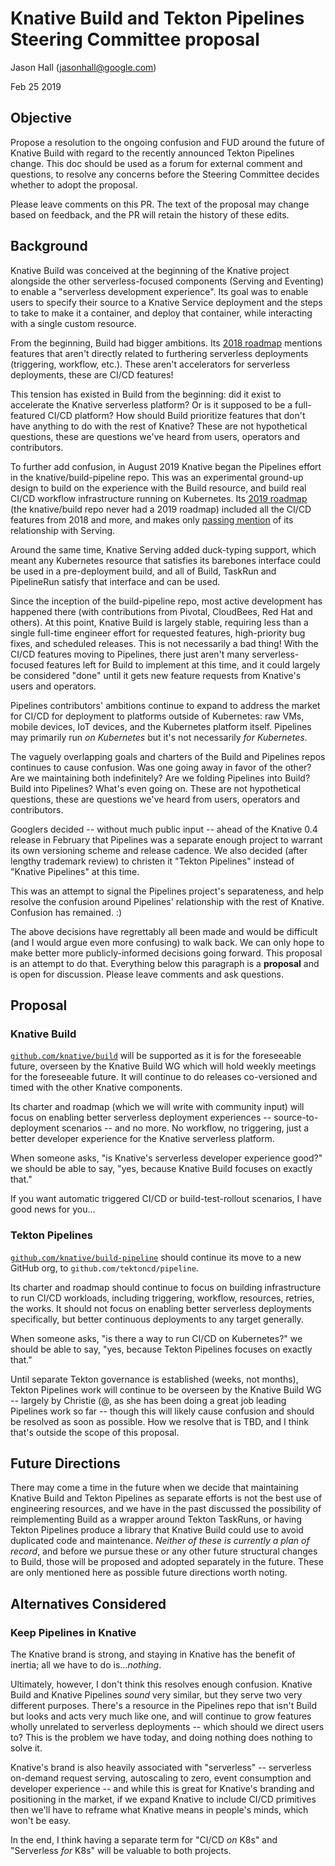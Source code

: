 # Knative Build and Tekton Pipelines Steering Committee proposal

Jason Hall ([jasonhall@google.com](mailto:jasonhall@google.com))

Feb 25 2019

## Objective

Propose a resolution to the ongoing confusion and FUD around the future of Knative Build with regard to the recently announced Tekton Pipelines change. This doc should be used as a forum for external comment and questions, to resolve any concerns before the Steering Committee decides whether to adopt the proposal.

Please leave comments on this PR. The text of the proposal may change based on feedback, and the PR will retain the history of these edits.

## Background

Knative Build was conceived at the beginning of the Knative project alongside the other serverless-focused components (Serving and Eventing) to enable a "serverless development experience". Its goal was to enable users to specify their source to a Knative Service deployment and the steps to take to make it a container, and deploy that container, while interacting with a single custom resource.

From the beginning, Build had bigger ambitions. Its [2018 roadmap](https://github.com/knative/build/blob/master/roadmap-2018.md) mentions features that aren't directly related to furthering serverless deployments (triggering, workflow, etc.). These aren't accelerators for serverless deployments, these are CI/CD features!

This tension has existed in Build from the beginning: did it exist to accelerate the Knative serverless platform? Or is it supposed to be a full-featured CI/CD platform? How should Build prioritize features that don't have anything to do with the rest of Knative? These are not hypothetical questions, these are questions we've heard from users, operators and contributors.

To further add confusion, in August 2019 Knative began the Pipelines effort in the knative/build-pipeline repo. This was an experimental ground-up design to build on the experience with the Build resource, and build real CI/CD workflow infrastructure running on Kubernetes. Its [2019 roadmap](https://github.com/knative/build-pipeline/blob/master/roadmap-2019.md) (the knative/build repo never had a 2019 roadmap) included all the CI/CD features from 2018 and more, and makes only [passing mention](https://github.com/knative/build-pipeline/blob/master/roadmap-2019.md#dont-break-serving) of its relationship with Serving.

Around the same time, Knative Serving added duck-typing support, which meant any Kubernetes resource that satisfies its barebones interface could be used in a pre-deployment build, and all of Build, TaskRun and PipelineRun satisfy that interface and can be used.

Since the inception of the build-pipeline repo, most active development has happened there (with contributions from Pivotal, CloudBees, Red Hat and others). At this point, Knative Build is largely stable, requiring less than a single full-time engineer effort for requested features, high-priority bug fixes, and scheduled releases. This is not necessarily a bad thing! With the CI/CD features moving to Pipelines, there just aren't many serverless-focused features left for Build to implement at this time, and it could largely be considered "done" until it gets new feature requests from Knative's users and operators.

Pipelines contributors' ambitions continue to expand to address the market for CI/CD for deployment to platforms outside of Kubernetes: raw VMs, mobile devices, IoT devices, and the Kubernetes platform itself. Pipelines may primarily run _on Kubernetes_ but it's not necessarily _for Kubernetes_.

The vaguely overlapping goals and charters of the Build and Pipelines repos continues to cause confusion. Was one going away in favor of the other? Are we maintaining both indefinitely? Are we folding Pipelines into Build? Build into Pipelines? What's even going on. These are not hypothetical questions, these are questions we've heard from users, operators and contributors.

Googlers decided -- without much public input -- ahead of the Knative 0.4 release in February that Pipelines was a separate enough project to warrant its own versioning scheme and release cadence. We also decided (after lengthy trademark review) to christen it "Tekton Pipelines" instead of "Knative Pipelines" at this time.

This was an attempt to signal the Pipelines project's separateness, and help resolve the confusion around Pipelines' relationship with the rest of Knative. Confusion has remained. :)

The above decisions have regrettably all been made and would be difficult (and I would argue even more confusing) to walk back. We can only hope to make better more publicly-informed decisions going forward. This proposal is an attempt to do that. Everything below this paragraph is a **proposal** and is open for discussion. Please leave comments and ask questions.

## Proposal

### Knative Build

[`github.com/knative/build`](https://github.com/knative/build) will be supported as it is for the foreseeable future, overseen by the Knative Build WG which will hold weekly meetings for the foreseeable future. It will continue to do releases co-versioned and timed with the other Knative components.

Its charter and roadmap (which we will write with community input) will focus on enabling better serverless deployment experiences -- source-to-deployment scenarios -- and no more. No workflow, no triggering, just a better developer experience for the Knative serverless platform.

When someone asks, "is Knative's serverless developer experience good?" we should be able to say, "yes, because Knative Build focuses on exactly that."

If you want automatic triggered CI/CD or build-test-rollout scenarios, I have good news for you...

### Tekton Pipelines

[`github.com/knative/build-pipeline`](https://github.com/knative/build-pipeline) should continue its move to a new GitHub org, to `github.com/tektoncd/pipeline`.

Its charter and roadmap should continue to focus on building infrastructure to run CI/CD workloads, including triggering, workflow, resources, retries, the works. It should not focus on enabling better serverless deployments specifically, but better continuous deployments to any target generally.

When someone asks, "is there a way to run CI/CD on Kubernetes?" we should be able to say, "yes, because Tekton Pipelines focuses on exactly that."

Until separate Tekton governance is established (weeks, not months), Tekton Pipelines work will continue to be overseen by the Knative Build WG -- largely by Christie (@, as she has been doing a great job leading Pipelines work so far -- though this will likely cause confusion and should be resolved as soon as possible. How we resolve that is TBD, and I think that's outside the scope of this proposal.

## Future Directions

There may come a time in the future when we decide that maintaining Knative Build and Tekton Pipelines as separate efforts is not the best use of engineering resources, and we have in the past discussed the possibility of reimplementing Build as a wrapper around Tekton TaskRuns, or having Tekton Pipelines produce a library that Knative Build could use to avoid duplicated code and maintenance. _Neither of these is currently a plan of record_, and before we pursue these or any other future structural changes to Build, those will be proposed and adopted separately in the future. These are only mentioned here as possible future directions worth noting.

## Alternatives Considered

### Keep Pipelines in Knative

The Knative brand is strong, and staying in Knative has the benefit of inertia; all we have to do is..._nothing_.

Ultimately, however, I don't think this resolves enough confusion. Knative Build and Knative Pipelines _sound_ very similar, but they serve two very different purposes. There's a resource in the Pipelines repo that isn't Build but looks and acts very much like one, and will continue to grow features wholly unrelated to serverless deployments -- which should we direct users to? This is the problem we have today, and doing nothing does nothing to solve it.

Knative's brand is also heavily associated with "serverless" -- serverless on-demand request serving, autoscaling to zero, event consumption and developer experience -- and while this is great for Knative's branding and positioning in the market, if we expand Knative to include CI/CD primitives then we'll have to reframe what Knative means in people's minds, which won't be easy.

In the end, I think having a separate term for "CI/CD _on_ K8s" and "Serverless _for_ K8s" will be valuable to both projects.
